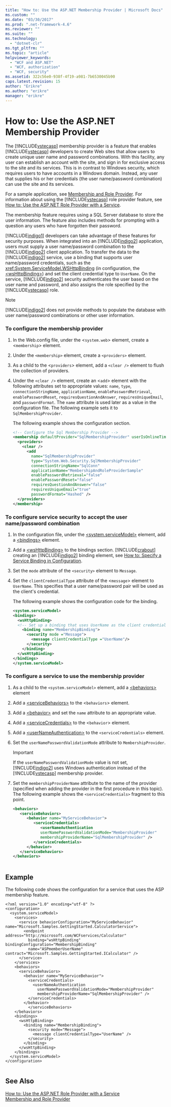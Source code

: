 ```yaml
---
title: "How to: Use the ASP.NET Membership Provider | Microsoft Docs"
ms.custom: ""
ms.date: "03/30/2017"
ms.prod: ".net-framework-4.6"
ms.reviewer: ""
ms.suite: ""
ms.technology: 
  - "dotnet-clr"
ms.tgt_pltfrm: ""
ms.topic: "article"
helpviewer_keywords: 
  - "WCF and ASP.NET"
  - "WCF, authorization"
  - "WCF, security"
ms.assetid: 322c56e0-938f-4f19-a981-7b6530045b90
caps.latest.revision: 15
author: "Erikre"
ms.author: "erikre"
manager: "erikre"
---
```

# How to: Use the ASP.NET Membership Provider
The [!INCLUDE[vstecasp](../../../../includes/vstecasp-md.md)] membership provider is a feature that enables [!INCLUDE[vstecasp](../../../../includes/vstecasp-md.md)] developers to create Web sites that allow users to create unique user name and password combinations. With this facility, any user can establish an account with the site, and sign in for exclusive access to the site and its services. This is in contrast to Windows security, which requires users to have accounts in a Windows domain. Instead, any user that supplies his or her credentials (the user name/password combination) can use the site and its services.  
  
 For a sample application, see [Membership and Role Provider](../../../../docs/framework/wcf/samples/membership-and-role-provider.md). For information about using the [!INCLUDE[vstecasp](../../../../includes/vstecasp-md.md)] role provider feature, see [How to: Use the ASP.NET Role Provider with a Service](../../../../docs/framework/wcf/feature-details/how-to-use-the-aspnet-role-provider-with-a-service.md).  
  
 The membership feature requires using a SQL Server database to store the user information. The feature also includes methods for prompting with a question any users who have forgotten their password.  
  
 [!INCLUDE[indigo1](../../../../includes/indigo1-md.md)] developers can take advantage of these features for security purposes. When integrated into an [!INCLUDE[indigo2](../../../../includes/indigo2-md.md)] application, users must supply a user name/password combination to the [!INCLUDE[indigo2](../../../../includes/indigo2-md.md)] client application. To transfer the data to the [!INCLUDE[indigo2](../../../../includes/indigo2-md.md)] service, use a binding that supports user name/password credentials, such as the <xref:System.ServiceModel.WSHttpBinding> (in configuration, the [\<wsHttpBinding>](../../../../docs/framework/configuring-apps/file-schema/wcf/wshttpbinding.md)) and set the client credential type to `UserName`. On the service, [!INCLUDE[indigo2](../../../../includes/indigo2-md.md)] security authenticates the user based on the user name and password, and also assigns the role specified by the [!INCLUDE[vstecasp](../../../../includes/vstecasp-md.md)] role.  
  
> [!NOTE]
>  [!INCLUDE[indigo2](../../../../includes/indigo2-md.md)] does not provide methods to populate the database with user name/password combinations or other user information.  
  
### To configure the membership provider  
  
1.  In the Web.config file, under the <`system.web`> element, create a <`membership`> element.  
  
2.  Under the `<membership>` element, create a `<providers>` element.  
  
3.  As a child to the <`providers`> element, add a `<clear />` element to flush the collection of providers.  
  
4.  Under the `<clear />` element, create an <`add`> element with the following attributes set to appropriate values: `name`, `type`, `connectionStringName`, `applicationName`, `enablePasswordRetrieval`, `enablePasswordReset`, `requiresQuestionAndAnswer`, `requiresUniqueEmail`, and `passwordFormat`. The `name` attribute is used later as a value in the configuration file. The following example sets it to `SqlMembershipProvider`.  
  
     The following example shows the configuration section.  
  
    ```xml  
    <!-- Configure the Sql Membership Provider -->  
    <membership defaultProvider="SqlMembershipProvider" userIsOnlineTimeWindow="15">  
      <providers>  
        <clear />  
          <add   
            name="SqlMembershipProvider"   
            type="System.Web.Security.SqlMembershipProvider"   
            connectionStringName="SqlConn"  
            applicationName="MembershipAndRoleProviderSample"  
            enablePasswordRetrieval="false"  
            enablePasswordReset="false"  
            requiresQuestionAndAnswer="false"  
            requiresUniqueEmail="true"  
            passwordFormat="Hashed" />  
      </providers>  
    </membership>  
    ```  
  
### To configure service security to accept the user name/password combination  
  
1.  In the configuration file, under the [\<system.serviceModel>](../../../../docs/framework/configuring-apps/file-schema/wcf/system-servicemodel.md) element, add a [\<bindings>](../../../../docs/framework/configuring-apps/file-schema/wcf/bindings.md) element.  
  
2.  Add a [\<wsHttpBinding>](../../../../docs/framework/configuring-apps/file-schema/wcf/wshttpbinding.md) to the bindings section. [!INCLUDE[crabout](../../../../includes/crabout-md.md)] creating an [!INCLUDE[indigo2](../../../../includes/indigo2-md.md)] binding element, see [How to: Specify a Service Binding in Configuration](../../../../docs/framework/wcf/how-to-specify-a-service-binding-in-configuration.md).  
  
3.  Set the `mode` attribute of the `<security>` element to `Message`.  
  
4.  Set the `clientCredentialType` attribute of the <`message`> element to `UserName`. This specifies that a user name/password pair will be used as the client's credential.  
  
     The following example shows the configuration code for the binding.  
  
    ```xml  
    <system.serviceModel>  
    <bindings>  
      <wsHttpBinding>  
      <!-- Set up a binding that uses UserName as the client credential type -->  
        <binding name="MembershipBinding">  
          <security mode ="Message">  
            <message clientCredentialType ="UserName"/>  
          </security>  
        </binding>  
      </wsHttpBinding>  
    </bindings>  
    </system.serviceModel>  
    ```  
  
### To configure a service to use the membership provider  
  
1.  As a child to the `<system.serviceModel>` element, add a [\<behaviors>](../../../../docs/framework/configuring-apps/file-schema/wcf/behaviors.md) element  
  
2.  Add a [\<serviceBehaviors>](../../../../docs/framework/configuring-apps/file-schema/wcf/servicebehaviors.md) to the <`behaviors`> element.  
  
3.  Add a [\<behavior>](../../../../docs/framework/configuring-apps/file-schema/wcf/behavior-of-endpointbehaviors.md) and set the `name` attribute to an appropriate value.  
  
4.  Add a [\<serviceCredentials>](../../../../docs/framework/configuring-apps/file-schema/wcf/servicecredentials.md) to the <`behavior`> element.  
  
5.  Add a [\<userNameAuthentication>](../../../../docs/framework/configuring-apps/file-schema/wcf/usernameauthentication.md) to the `<serviceCredentials>` element.  
  
6.  Set the `userNamePasswordValidationMode` attribute to `MembershipProvider`.  
  
    > [!IMPORTANT]
    >  If the `userNamePasswordValidationMode` value is not set, [!INCLUDE[indigo2](../../../../includes/indigo2-md.md)] uses Windows authentication instead of the [!INCLUDE[vstecasp](../../../../includes/vstecasp-md.md)] membership provider.  
  
7.  Set the `membershipProviderName` attribute to the name of the provider (specified when adding the provider in the first procedure in this topic). The following example shows the `<serviceCredentials>` fragment to this point.  
  
    ```xml  
    <behaviors>  
       <serviceBehaviors>  
          <behavior name="MyServiceBehavior">  
             <serviceCredentials>  
                <userNameAuthentication   
                userNamePasswordValidationMode="MembershipProvider"  
                membershipProviderName="SqlMembershipProvider" />  
             </serviceCredentials>  
          </behavior>  
       </serviceBehaviors>  
    </behaviors>  
  
    ```  
  
## Example  
 The following code shows the configuration for a service that uses the ASP membership feature.  
  
```  
<?xml version="1.0" encoding="utf-8" ?>  
<configuration>  
  <system.serviceModel>  
    <services>  
      <service behaviorConfiguration="MyServiceBehavior" name="Microsoft.Samples.GettingStarted.CalculatorService">  
        <endpoint address="http://microsoft.com/WCFservices/Calculator"  
          binding="wsHttpBinding" bindingConfiguration="MembershipBinding"  
          name="ASPmemberUserName" contract="Microsoft.Samples.GettingStarted.ICalculator" />  
      </service>  
    </services>  
    <behaviors>  
      <serviceBehaviors>  
        <behavior name="MyServiceBehavior">  
          <serviceCredentials>  
            <userNameAuthentication   
              userNamePasswordValidationMode="MembershipProvider"  
              membershipProviderName="SqlMembershipProvider" />  
          </serviceCredentials>  
        </behavior>  
          </serviceBehaviors>  
    </behaviors>  
    <bindings>  
      <wsHttpBinding>  
        <binding name="MembershipBinding">  
          <security mode="Message">  
            <message clientCredentialType="UserName" />  
          </security>  
        </binding>  
      </wsHttpBinding>  
    </bindings>  
  </system.serviceModel>  
</configuration>  
  
```  
  
## See Also  
 [How to: Use the ASP.NET Role Provider with a Service](../../../../docs/framework/wcf/feature-details/how-to-use-the-aspnet-role-provider-with-a-service.md)   
 [Membership and Role Provider](../../../../docs/framework/wcf/samples/membership-and-role-provider.md)